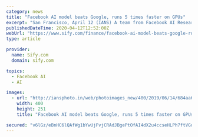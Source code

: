 ```yaml
---
category: news
title: "Facebook AI model beats Google, runs 5 times faster on GPUs"
excerpt: "San Francisco, April 12 (IANS) A team from Facebook AI Research (FAIR) has developed a novel low-dimensional design space called 'RegNet' that outperforms traditional available models like from ..."
publishedDateTime: 2020-04-12T12:52:00Z
webUrl: "https://www.sify.com/finance/facebook-ai-model-beats-google-runs-5-times-faster-on-gpus-news-topnews-uemnughaiccgj.html"
type: article

provider:
  name: Sify.com
  domain: sify.com

topics:
  - Facebook AI
  - AI

images:
  - url: "http://iansphoto.in/web/photoimages_new/400/2019/06/14/684aa667a3f557cbb11694f40b087d8b.jpg"
    width: 400
    height: 251
    title: "Facebook AI model beats Google, runs 5 times faster on GPUs"

secured: "v6lGz/eBnHC6lQAfWg1bYwUjFvjCRAdJBgePtOfAI4dX2u4ccseHLPh7ftVGu2Qj3cFEBIqcwoF7elZFxBHhO0mG5GH3ASLhxCnDihKCTbA/eoAxDmvbMWnPQljuBPjfYPVWJF2T6yVqiFaszoKiTUtCoOOwGml4mX9wAa3SeaaFcdxRzYYlmld5W6W/TBOfOMOCujJYcKbsUpplrS92PpRWFSjed01YY/eAM3FEhLlpYdl3XYSURaFoyPc8oJQKUreMmFZOtRzs2W26h0xZWvFN8GaEKjeU1WZPIW8Bnw3dL7jaNs2Hkncbb+3DjHwe;RxzHR3BUOBolLCKZTFHLbQ=="
---
```


